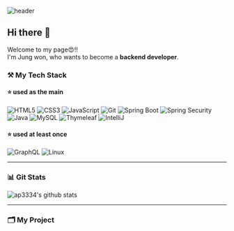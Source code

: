 ![header](https://capsule-render.vercel.app/api?type=waving&color=auto&height=300&section=header&text=Wons%20Repository&fontSize=60)


## Hi there 👋

Welcome to my page😍‼️
<br>
I'm Jung won, who wants to become a <b>backend developer</b>.


### ⚒ My Tech Stack

#### ⭐️ used as the main

![HTML5](https://img.shields.io/badge/-HTML5-E34F26?style=for-the-badge&logo=html5&logoColor=white)
![CSS3](https://img.shields.io/badge/-CSS3-1572B6?style=for-the-badge&logo=css3&logoColor=white)
![JavaScript](https://img.shields.io/badge/-JavaScript-F7DF1E?style=for-the-badge&logo=javascript&logoColor=white)
![Git](https://img.shields.io/badge/-Git-F05032?style=for-the-badge&logo=git&logoColor=white)
![Spring Boot](https://img.shields.io/badge/-SpringBoot-6DB33F?style=for-the-badge&logo=springboot&logoColor=white)
![Spring Security](https://img.shields.io/badge/-SpringSecurity-6DB33F?style=for-the-badge&logo=springsecurity&logoColor=white)
![Java](https://img.shields.io/badge/-Java-4B4B77?style=for-the-badge&logo=java&logoColor=white)
![MySQL](https://img.shields.io/badge/-MySQL-4479A1?style=for-the-badge&logo=mysql&logoColor=white)
![Thymeleaf](https://img.shields.io/badge/-Thymeleaf-005F0F?style=for-the-badge&logo=thymeleaf&logoColor=white)
![IntelliJ](https://img.shields.io/badge/-IntelliJ-000000?style=for-the-badge&logo=intellijidea&logoColor=white)


#### ⭐️ used at least once

![GraphQL](https://img.shields.io/badge/-GraphQL-E10098?style=for-the-badge&logo=graphql&logoColor=white)
![Linux](https://img.shields.io/badge/-Linux-FCC624?style=for-the-badge&logo=linux&logoColor=white)


---

### 📊 Git Stats
![ap3334's github stats](https://github-readme-stats.vercel.app/api?username=ap3334&show_icons=true)

---


### 🗂 My Project


